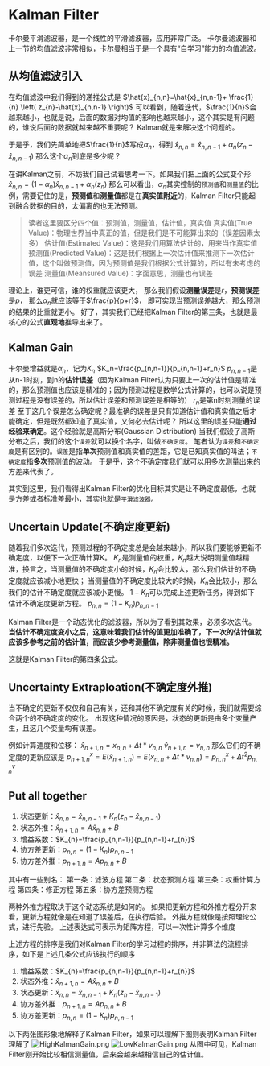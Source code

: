 # Kalman Filter
卡尔曼平滑滤波器，是一个线性的平滑滤波器，应用非常广泛。
卡尔曼滤波器和上一节的均值滤波非常相似，卡尔曼相当于是一个具有“自学习”能力的均值滤波。

## 从均值滤波引入
在均值滤波中我们得到的递推公式是
$\hat{x}_{n,n}=\hat{x}_{n,n-1}+ \frac{1}{n} \left( z_{n}-\hat{x}_{n,n-1} \right)$
可以看到，随着迭代，$\frac{1}{n}$会越来越小，也就是说，后面的数据对均值的影响也越来越小，这个其实是有问题的，谁说后面的数据就越来越不重要呢？
Kalman就是来解决这个问题的。

于是乎，我们先简单地把$\frac{1}{n}$写成$\alpha_n$，得到
$\hat{x}_{n,n}= \hat{x}_{n,n-1}+  \alpha _{n} \left( z_{n}-\hat{x}_{n,n-1} \right)$
那么这个$\alpha_n$到底是多少呢？

在讲Kalman之前，不妨我们自己试着思考一下。如果我们把上面的公式变个形
$\hat{x}_{n,n}= (1-\alpha _n)\hat{x}_{n,n-1}+  \alpha _{n} \left( z_{n}\right)$
那么可以看出，$\alpha_n$其实控制的`预测值`和`测量值`的比例，需要记住的是，**预测值**和**测量值**都是在**真实值附近**的，Kalman Filter只能起到融合数据的目的，太偏离的也无法预测。
> 读者这里要区分四个值：预测值，测量值，估计值，真实值
> 真实值(True Value)：物理世界当中真正的值，但是我们是不可能算出来的（误差因素太多）
> 估计值(Estimated Value)：这是我们用算法估计的，用来当作真实值
> 预测值(Predicted Value)：这是我们根据上一次估计值来推测下一次估计值，这个叫做预测值，因为预测值是我们根据公式计算的，所以有未考虑的误差
> 测量值(Meansured Value)：字面意思，测量也有误差

理论上，谁更可信，谁的权重就应该更大，
那么我们假设**测量误差**是$r$，**预测误差**是$p$，
那么$\alpha_n$就应该等于$\frac{p}{p+r}$，
即可实现当预测误差越大，那么预测的结果的比重就更小。
好了，其实我们已经把Kalman Filter的第三条，也就是最核心的公式**直观地**推导出来了。

## Kalman Gain
卡尔曼增益就是$\alpha_n$，记为$K_n$
$K_n=\frac{p_{n,n-1}}{p_{n,n-1}+r_n}$
$p_{n,n-1}$是从n-1时刻，到n的**估计误差**（因为Kalman Filter认为只要上一次的估计值是精准的，那么预测值也应该是精准的；因为预测过程是数学公式计算的，也可以说是预测过程是没有误差的，所以估计误差和预测误差是相等的）
$r_{n}$是第n时刻测量的误差
至于这几个误差怎么确定呢？最准确的误差是只有知道估计值和真实值之后才能确定，但是既然都知道了真实值，又何必去估计呢？
所以这里的误差只能**通过经验来确定**。这个经验就是高斯分布(Gaussian Distribution)
当我们假设了高斯分布之后，我们的这个`误差`就可以换个名字，叫做`不确定度`。
笔者认为`误差`和`不确定度`是有区别的。`误差`是指**单次**预测值和真实值的差距，它是已知真实值的叫法；`不确定度`指**多次**预测值的波动。
于是乎，这个不确定度我们就可以用多次测量出来的方差来代表了。

其实到这里，我们看得出Kalman Filter的优化目标其实是让不确定度最低，也就是方差或者标准差最小，其实也就是`平滑滤波器`。

## Uncertain Update(不确定度更新)
随着我们多次迭代，预测过程的不确定度总是会越来越小，所以我们要能够更新不确定度，以便下一次正确计算K。
$K_n$是测量值的权重，$K_n$越大说明测量值越精准，换言之，当测量值的不确定度小的时候，$K_n$会比较大，那么我们估计的不确定度就应该减小地更快；
当测量值的不确定度比较大的时候，$K_n$会比较小，那么我们的估计不确定度就应该减小更慢。
$1-K_n$可以完成上述更新任务，得到如下估计不确定度更新方程。
$p_{n,n}=(1-K_{n})p_{n,n-1}$

Kalman Filter是一个动态优化的滤波器，所以为了看到其效果，必须多次迭代。
**当估计不确定度变小之后，这意味着我们估计的值更加准确了，下一次的估计值就应该多参考之前的估计值，而应该少参考测量值，除非测量值也很精准。**

这就是Kalman Filter的第四条公式。

## Uncertainty Extraploation(不确定度外推)
当不确定的更新不仅仅和自己有关，还和其他不确定度有关的时候，我们就需要综合两个的不确定度的变化。
出现这种情况的原因是，状态的更新是由多个变量产生，且这几个变量均有误差。

例如计算速度和位移：
$\hat{x}_{n+1,n}=x_{n,n}+\Delta{t}*v_{n,n}$
$\hat{v}_{n+1,n}=v_{n,n}$
那么它们的不确定度的更新应该是
$p^x_{n+1,n}=E(\hat{x}_{n+1,n})=E(x_{n,n}+\Delta{t}*v_{n,n})=p^x_{n,n}+\Delta{t}^2p^v_{n,n}$

## Put all together

1. 状态更新：$\hat{x}_{n,n}=\hat{x}_{n,n-1}+K_{n}\left(z_{n}-\hat{x}_{n,n-1}\right)$
2. 状态外推：$\hat{x}_{n+1,n}= A\hat{x}_{n,n} + B$
3. 增益系数：$K_{n}=\frac{p_{n,n-1}}{p_{n,n-1}+r_{n}}$
4. 协方差更新：$p_{n,n}=\left(1-K_{n}\right)p_{n,n-1}$
5. 协方差外推：$p_{n+1,n}=Ap_{n,n}+B$

其中有一些别名：
第一条：滤波方程
第二条：状态预测方程
第三条：权重计算方程
第四条：修正方程
第五条：协方差预测方程

两种外推方程取决于这个动态系统是如何的。
如果把更新方程和外推方程分开来看，更新方程就像是在知道了误差后，在执行后验。
外推方程就像是按照理论公式，进行先验。
上述表达式可表示为矩阵方程，可以一次性计算多个维度

上述方程的排序是我们对Kalman Filter的学习过程的排序，并非算法的流程排序，如下是上述几条公式应该执行的顺序

1. 增益系数：$K_{n}=\frac{p_{n,n-1}}{p_{n,n-1}+r_{n}}$
2. 状态外推：$\hat{x}_{n+1,n}= A\hat{x}_{n,n} + B$
3. 状态更新：$\hat{x}_{n,n}=\hat{x}_{n,n-1}+K_{n}\left(z_{n}-\hat{x}_{n,n-1}\right)$
4. 协方差外推：$p_{n+1,n}=Ap_{n,n}+B$
5. 协方差更新：$p_{n,n}=\left(1-K_{n}\right)p_{n,n-1}$

以下两张图形象地解释了Kalman Filter，如果可以理解下图则表明Kalman Filter理解了
![HighKalmanGain.png](./pages_hardware/robot/res/HighKalmanGain.png)
![LowKalmanGain.png](./pages_hardware/robot/res/LowKalmanGain.png)
从图中可见，Kalman Filter刚开始比较相信测量值，后来会越来越相信自己的估计值。